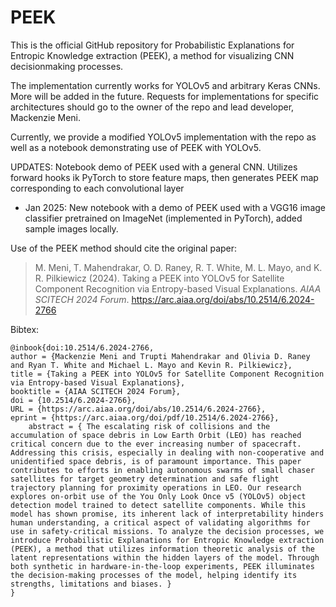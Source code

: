 # PEEK

This is the official GitHub repository for Probabilistic Explanations for Entropic Knowledge extraction (PEEK), a method for visualizing CNN decisionmaking processes.

The implementation currently works for YOLOv5 and arbitrary Keras CNNs. More will be added in the future. Requests for implementations for specific architectures should go to the owner of the repo and lead developer, Mackenzie Meni.

Currently, we provide a modified YOLOv5 implementation with the repo as well as a notebook demonstrating use of PEEK with YOLOv5.

UPDATES:
Notebook demo of PEEK used with a general CNN. Utilizes forward hooks ik PyTorch to store feature maps, then generates PEEK map corresponding to each convolutional layer 

* Jan 2025: New notebook with a demo of PEEK used with a VGG16 image classifier pretrained on ImageNet (implemented in PyTorch), added sample images locally.

Use of the PEEK method should cite the original paper:

>M. Meni, T. Mahendrakar, O. D. Raney, R. T. White, M. L. Mayo, and K. R. Pilkiewicz (2024). Taking a PEEK into YOLOv5 for Satellite Component Recognition via Entropy-based Visual Explanations. *AIAA SCITECH 2024 Forum*. https://arc.aiaa.org/doi/abs/10.2514/6.2024-2766

Bibtex:

    @inbook{doi:10.2514/6.2024-2766,
    author = {Mackenzie Meni and Trupti Mahendrakar and Olivia D. Raney and Ryan T. White and Michael L. Mayo and Kevin R. Pilkiewicz},
    title = {Taking a PEEK into YOLOv5 for Satellite Component Recognition via Entropy-based Visual Explanations},
    booktitle = {AIAA SCITECH 2024 Forum},
    doi = {10.2514/6.2024-2766},
    URL = {https://arc.aiaa.org/doi/abs/10.2514/6.2024-2766},
    eprint = {https://arc.aiaa.org/doi/pdf/10.2514/6.2024-2766},
        abstract = { The escalating risk of collisions and the accumulation of space debris in Low Earth Orbit (LEO) has reached critical concern due to the ever increasing number of spacecraft. Addressing this crisis, especially in dealing with non-cooperative and unidentified space debris, is of paramount importance. This paper contributes to efforts in enabling autonomous swarms of small chaser satellites for target geometry determination and safe flight trajectory planning for proximity operations in LEO. Our research explores on-orbit use of the You Only Look Once v5 (YOLOv5) object detection model trained to detect satellite components. While this model has shown promise, its inherent lack of interpretability hinders human understanding, a critical aspect of validating algorithms for use in safety-critical missions. To analyze the decision processes, we introduce Probabilistic Explanations for Entropic Knowledge extraction (PEEK), a method that utilizes information theoretic analysis of the latent representations within the hidden layers of the model. Through both synthetic in hardware-in-the-loop experiments, PEEK illuminates the decision-making processes of the model, helping identify its strengths, limitations and biases. }
    }